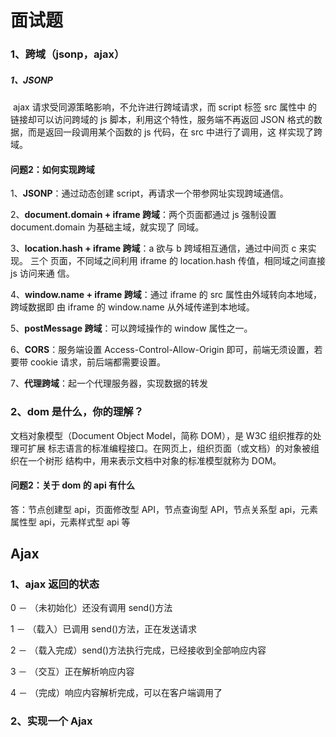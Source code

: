 # 面试题

### 1、跨域（jsonp，ajax）

##### 1、JSONP

​	ajax 请求受同源策略影响，不允许进行跨域请求，而 script 标签 src 属性中 的链接却可以访问跨域的 js 脚本，利用这个特性，服务端不再返回 JSON 格式的数 据，而是返回一段调用某个函数的 js 代码，在 src 中进行了调用，这   样实现了跨域。

#### 问题2：如何实现跨域 

1、**JSONP**：通过动态创建 script，再请求一个带参网址实现跨域通信。

2、**document.domain + iframe 跨域**：两个页面都通过 js 强制设置 document.domain 为基础主域，就实现了 同域。

3、**location.hash + iframe 跨域**：a 欲与 b 跨域相互通信，通过中间页 c 来实现。 三个 页面，不同域之间利用 iframe 的 location.hash 传值，相同域之间直接 js 访问来通 信。

4、**window.name + iframe 跨域**：通过 iframe 的 src 属性由外域转向本地域，跨域数据即 由 iframe 的 window.name 从外域传递到本地域。

5、**postMessage 跨域**：可以跨域操作的 window 属性之一。

6、**CORS**：服务端设置 Access-Control-Allow-Origin 即可，前端无须设置，若要带 cookie 请求，前后端都需要设置。

7、**代理跨域**：起一个代理服务器，实现数据的转发

### 2、dom 是什么，你的理解？ 

文档对象模型（Document Object Model，简称 DOM），是 W3C 组织推荐的处理可扩展 标志语言的标准编程接口。在网页上，组织页面（或文档）的对象被组织在一个树形 结构中，用来表示文档中对象的标准模型就称为 DOM。

#### 问题2：关于 dom 的 api 有什么

答：节点创建型 api，页面修改型 API，节点查询型 API，节点关系型 api，元素属性型 api，元素样式型 api 等

## Ajax

### 1、ajax 返回的状态 

0 － （未初始化）还没有调用 send()方法 

1 － （载入）已调用 send()方法，正在发送请求 

2 － （载入完成）send()方法执行完成，已经接收到全部响应内容 

3 － （交互）正在解析响应内容 

4 － （完成）响应内容解析完成，可以在客户端调用了

### 2、实现一个 Ajax 



